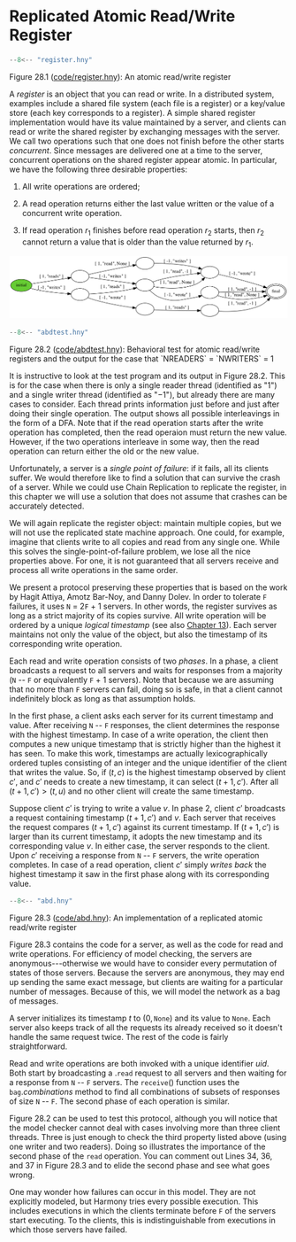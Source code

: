 
# Replicated Atomic Read/Write Register 

```python title="register.hny"
--8<-- "register.hny"
```

<figcaption>Figure 28.1 (<a href=https://harmony.cs.cornell.edu/code/register.hny>code/register.hny</a>): 
An atomic read/write register </figcaption>

A *register* is an object that you can read or write. In a distributed
system, examples include a shared file system (each file is a register)
or a key/value store (each key corresponds to a register). A simple
shared register implementation would have its value maintained by a
server, and clients can read or write the shared register by exchanging
messages with the server. We call two operations such that one does not
finish before the other starts *concurrent*. Since messages are
delivered one at a time to the server, concurrent operations on the
shared register appear atomic. In particular, we have the following
three desirable properties:

1.  All write operations are ordered;

2.  A read operation returns either the last value written or the value
    of a concurrent write operation.

3.  If read operation $r_1$ finishes before read operation $r_2$ starts,
    then $r_2$ cannot return a value that is older than the value
    returned by $r_1$.


![](figures/abdtest.png)

```python title="abdtest.hny"
--8<-- "abdtest.hny"
```

<figcaption>Figure 28.2 (<a href=https://harmony.cs.cornell.edu/code/abdtest.hny>code/abdtest.hny</a>): 
Behavioral test for atomic read/write registers and the output for the
case that `NREADERS` = `NWRITERS` = 1 </figcaption>

It is instructive to look at the test program and its output in
Figure 28.2. This is for the case when there is only a single reader
thread (identified as "1") and a single writer thread (identified as
"$-1$"), but already there are many cases to consider. Each thread
prints information just before and just after doing their single
operation. The output shows all possible interleavings in the form of a
DFA. Note that if the read operation starts after the write operation
has completed, then the read operaion must return the new value.
However, if the two operations interleave in some way, then the read
operation can return either the old or the new value.

Unfortunately, a server is a *single point of failure*: if it fails, all
its clients suffer. We would therefore like to find a solution that can
survive the crash of a server. While we could use Chain Replication to
replicate the register, in this chapter we will use a solution that does
not assume that crashes can be accurately detected.

We will again replicate the register object: maintain multiple copies,
but we will not use the replicated state machine approach. One could,
for example, imagine that clients write to all copies and read from any
single one. While this solves the single-point-of-failure problem, we
lose all the nice properties above. For one, it is not guaranteed that
all servers receive and process all write operations in the same order.

We present a protocol preserving these properties that is based on the
work by Hagit Attiya, Amotz Bar-Noy, and Danny Dolev. In order
to tolerate `F` failures, it uses `N` = 2`F` + 1 servers. In other
words, the register survives as long as a strict majority of its copies
survive. All write operation will be ordered by a unique *logical
timestamp* (see also [Chapter 13](testing.md)). Each server maintains not only the
value of the object, but also the timestamp of its corresponding write
operation.

Each read and write operation consists of two *phases*. In a phase, a
client broadcasts a request to all servers and waits for responses from
a majority (`N` -- `F` or equivalently `F` + 1 servers). Note that
because we are assuming that no more than `F` servers can fail, doing so
is safe, in that a client cannot indefinitely block as long as that
assumption holds.

In the first phase, a client asks each server for its current timestamp
and value. After receiving `N` -- `F` responses, the client determines
the response with the highest timestamp. In case of a write operation,
the client then computes a new unique timestamp that is strictly higher
than the highest it has seen. To make this work, timestamps are actually
lexicographically ordered tuples consisting of an integer and the unique
identifier of the client that writes the value. So, if $(t, c)$ is the
highest timestamp observed by client $c'$, and $c'$ needs to create a
new timestamp, it can select $(t + 1, c')$. After all
$(t + 1, c') > (t, u)$ and no other client will create the same
timestamp.

Suppose client $c'$ is trying to write a value *v*. In phase 2, client
$c'$ broadcasts a request containing timestamp $(t+1, c')$ and *v*. Each
server that receives the request compares $(t+1, c')$ against its
current timestamp. If $(t+1, c')$ is larger than its current timestamp,
it adopts the new timestamp and its corresponding value *v*. In either
case, the server responds to the client. Upon $c'$ receiving a response
from `N` -- `F` servers, the write operation completes. In case of a
read operation, client $c'$ simply *writes back* the highest timestamp
it saw in the first phase along with its corresponding value.


```python title="abd.hny"
--8<-- "abd.hny"
```

<figcaption>Figure 28.3 (<a href=https://harmony.cs.cornell.edu/code/abd.hny>code/abd.hny</a>): 
An implementation of a replicated atomic read/write register
</figcaption>

Figure 28.3 contains the code for a server, as well as the code for read
and write operations. For efficiency of model checking, the servers are
anonymous---otherwise we would have to consider every permutation of
states of those servers. Because the servers are anonymous, they may end
up sending the same exact message, but clients are waiting for a
particular number of messages. Because of this, we will model the
network as a bag of messages.

A server initializes its timestamp *t* to $(0, \mathtt{None})$ and its
value to `None`. Each server also keeps track of all the requests its
already received so it doesn't handle the same request twice. The rest
of the code is fairly straightforward.

Read and write operations are both invoked with a unique identifier
*uid*. Both start by broadcasting a .`read` request to all servers and
then waiting for a response from `N` -- `F` servers. The `receive`()
function uses the `bag`.*combinations* method to find all combinations
of subsets of responses of size `N` -- `F`. The second phase of each
operation is similar.

Figure 28.2 can be used to test this protocol, although you will
notice that the model checker cannot deal with cases involving more than
three client threads. Three is just enough to check the third property
listed above (using one writer and two readers). Doing so illustrates
the importance of the second phase of the `read` operation. You can
comment out Lines 34, 36, and 37 in Figure 28.3 and to elide the second
phase and see what goes wrong.

One may wonder how failures can occur in this model. They are not
explicitly modeled, but Harmony tries every possible execution. This
includes executions in which the clients terminate before `F` of the
servers start executing. To the clients, this is indistinguishable from
executions in which those servers have failed.
